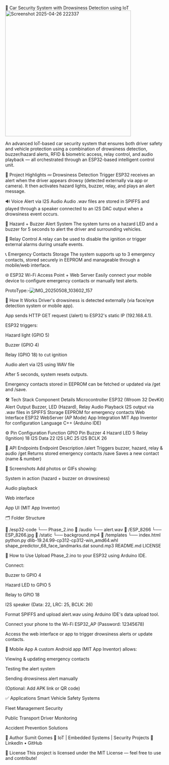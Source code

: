 🚗 Car Security System with Drowsiness Detection using IoT
<img width="398" alt="Screenshot 2025-04-26 222337" src="https://github.com/user-attachments/assets/01c88494-7cd1-441d-b5e4-dd8d92c0246a" />

An advanced IoT-based car security system that ensures both driver safety and vehicle protection using a combination of drowsiness detection, buzzer/hazard alerts, RFID & biometric access, relay control, and audio playback — all orchestrated through an ESP32-based intelligent control unit.

📌 Project Highlights
💤 Drowsiness Detection Trigger
ESP32 receives an alert when the driver appears drowsy (detected externally via app or camera). It then activates hazard lights, buzzer, relay, and plays an alert message.

🔊 Voice Alert via I2S Audio
Audio .wav files are stored in SPIFFS and played through a speaker connected to an I2S DAC output when a drowsiness event occurs.

🚨 Hazard + Buzzer Alert System
The system turns on a hazard LED and a buzzer for 5 seconds to alert the driver and surrounding vehicles.

🔐 Relay Control
A relay can be used to disable the ignition or trigger external alarms during unsafe events.

📞 Emergency Contacts Storage
The system supports up to 3 emergency contacts, stored securely in EEPROM and manageable through a mobile/web interface.

🌐 ESP32 Wi-Fi Access Point + Web Server
Easily connect your mobile device to configure emergency contacts or manually test alerts.

ProtoType:-![IMG_20250508_103602_157](https://github.com/user-attachments/assets/6cc4366c-469b-4141-a541-a28a2b403e95)



🧠 How It Works
Driver's drowsiness is detected externally (via face/eye detection system or mobile app).

App sends HTTP GET request (/alert) to ESP32's static IP (192.168.4.1).

ESP32 triggers:

Hazard light (GPIO 5)

Buzzer (GPIO 4)

Relay (GPIO 18) to cut ignition

Audio alert via I2S using WAV file

After 5 seconds, system resets outputs.

Emergency contacts stored in EEPROM can be fetched or updated via /get and /save.

🛠️ Tech Stack
Component	Details
Microcontroller	ESP32 (Wroom 32 DevKit)
Alert Output	Buzzer, LED (Hazard), Relay
Audio Playback	I2S output via .wav files in SPIFFS
Storage	EEPROM for emergency contacts
Web Interface	ESP32 WebServer (AP Mode)
App Integration	MIT App Inventor for configuration
Language	C++ (Arduino IDE)

⚙️ Pin Configuration
   Function	GPIO Pin
   Buzzer	4
   Hazard LED	5
   Relay (Ignition)	18
   I2S Data	22
   I2S LRC	25
   I2S BCLK	26

🔗 API Endpoints
      Endpoint	Description
      /alert	Triggers buzzer, hazard, relay & audio
      /get Returns stored emergency contacts
      /save	Saves a new contact (name & number)

📸 Screenshots
Add photos or GIFs showing:

System in action (hazard + buzzer on drowsiness)

Audio playback

Web interface

App UI (MIT App Inventor)

🗂️ Folder Structure

📁 /esp32-code
   └── Phase_2.ino
📁 /audio
   └── alert.wav
📁 /ESP_8266
   └── ESP_8266.jpg
📁 /static
   └── background.mp4
📁 /templates
   └── index.html   
python.py
dlib-19.24.99-cp312-cp312-win_amd64.whl
shape_predictor_68_face_landmarks.dat
sound.mp3
README.md
LICENSE

🚀 How to Use
Upload Phase_2.ino to your ESP32 using Arduino IDE.

Connect:

Buzzer to GPIO 4

Hazard LED to GPIO 5

Relay to GPIO 18

I2S speaker (Data: 22, LRC: 25, BCLK: 26)

Format SPIFFS and upload alert.wav using Arduino IDE's data upload tool.

Connect your phone to the Wi-Fi ESP32_AP (Password: 12345678)

Access the web interface or app to trigger drowsiness alerts or update contacts.

📱 Mobile App
A custom Android app (MIT App Inventor) allows:

Viewing & updating emergency contacts

Testing the alert system

Sending drowsiness alert manually

(Optional: Add APK link or QR code)

✅ Applications
Smart Vehicle Safety Systems

Fleet Management Security

Public Transport Driver Monitoring

Accident Prevention Solutions

👤 Author
Sumit Gomes
💼 IoT | Embedded Systems | Security Projects
🔗 LinkedIn • GitHub

📄 License
This project is licensed under the MIT License — feel free to use and contribute!


